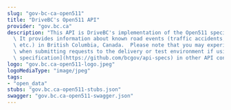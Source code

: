 ```yaml
---
slug: "gov-bc-ca-open511"
title: "DriveBC's Open511 API"
provider: "gov.bc.ca"
description: "This API is DriveBC's implementation of the Open511 specification. \
  \ It provides information about known road events (traffic accidents, construction,\
  \ etc.) in British Columbia, Canada.  Please note that you may experience issues\
  \ when submitting requests to the delivery or test environment if using this [OpenAPI\
  \ specification](https://github.com/bcgov/api-specs) in other API console viewers."
logo: "gov.bc.ca-open511-logo.jpeg"
logoMediaType: "image/jpeg"
tags:
- "open_data"
stubs: "gov.bc.ca-open511-stubs.json"
swagger: "gov.bc.ca-open511-swagger.json"
---
```

